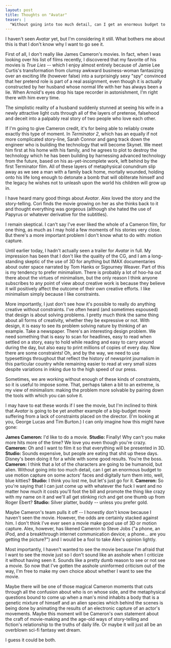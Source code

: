 ```yaml
---
layout: post
title: Thoughts on "Avatar"
teaser: |
  "Without going into too much detail, can I get an enormous budget to use motion capture on some actors' faces and digitally turn them into, well, blue kitties?"
---
```


I haven't seen <cite>Avatar</cite> yet, but I'm considering it still. What bothers me about this is that I don't know why I want to go see it.

First of all, I don't really like James Cameron's movies. In fact, when I was looking over his list of films recently, I discovered that my favorite of his movies is <cite>True Lies</cite> -- which I enjoy almost entirely because of Jamie Lee Curtis's transformation from clumsy awkward business-woman fantasizing over an exciting life (however false) into a surprisingly sexy "spy" convinced that her pretend role is part of a real assignment, even though it is actually constructed by her husband whose normal life with her has always been a lie. When Arnold's eyes drop his tape recorder in astonishment, I'm right there with him every time.

The simplistic reality of a husband suddenly stunned at seeing his wife in a newly attractive light cuts through all of the layers of pretense, falsehood and deceit into a palpably real story of two people who love each other.

If I'm going to give Cameron credit, it's for being able to reliably create exactly this type of moment. In <cite>Terminator 2</cite>, which has an equally if not more complicated story-line, Sarah Connor and gang track down the engineer who is building the technology that will become Skynet. We meet him first at his home with his family, and he agrees to plot to destroy the technology which he has been building by harnessing advanced technology from the future, based on his as-yet-incomplete work, left behind by the first Terminator film. All of these layers of metaphysical conundrum slip away as we see a man with a family back home, mortally wounded, holding onto his life long enough to detonate a bomb that will obliterate himself and the legacy he wishes not to unleash upon the world his children will grow up in.

I have heard many good things about <cite>Avatar</cite>. Alex loved the story and the story-telling. Cori finds the movie growing on her as she thinks back to it and thought everything was gorgeous (although she hated the use of Papyrus or whatever derivative for the subtitles).

I remain skeptical. I can't say I've ever liked the whole of a Cameron film, for one thing, as much as I may hold a few moments of his stories very close. But there's a more important problem I don't know what to do with: motion capture.

Until earlier today, I hadn't actually seen a trailer for <cite>Avatar</cite> in full. My impression has been that I don't like the quality of the CG, and I am a long-standing skeptic of the use of 3D for anything but IMAX documentaries about outer space narrated by Tom Hanks or Sigourney Weaver. Part of this is my tendency to prefer minimalism. There is probably a lot of hoo-ha out there about the virtues of minimalism, but the only reason I think anyone subscribes to any point of view about creative work is because they believe it will positively affect the outcome of their own creative efforts. I like minimalism simply because I like constraints.

More importantly, I just don't see how it's possible to really do anything creative without constraints. I've often heard (and sometimes espoused) that design is about solving problems. I pretty much think the same thing about all forms of creativity, whether they be expressive or not. With design, it is easy to see its problem solving nature by thinking of an example. Take a newspaper. There's an interesting design problem. We need something that is easy to scan for headlines, easy to read when settled on a story, easy to hold while reading and easy to carry around during the day, but also easy to print millions of copies of every day. Now there are some constraints! Oh, and by the way, we need to use typesettings throughout that reflect the history of newsprint journalism in this particular country while remaining easier to read at very small sizes despite variations in inking due to the high speed of our press.

Sometimes, we are working without enough of these kinds of constraints, so it is useful to impose some. That, perhaps taken a bit to an extreme, is my view of minimalism: making the problem more solvable by pairing down the tools with which you can solve it.

I may have to eat these words if I see the movie, but I'm inclined to think that <cite>Avatar</cite> is going to be yet another example of a big-budget movie suffering from a lack of constraints placed on the director. (I'm looking at you, George Lucas and Tim Burton.) I can only imagine how this might have gone:

**James Cameron:** I'd like to do a movie.
**Studio:** Finally! Why can't you make more hits more of the time? We love you even though you're crazy.
**Cameron:** Oh and I want to film it so that everything will be presented in 3D.
**Studio:** Sounds expensive, but people are eating that shit up these days. Disney's been doing it for a while with some good results. You're the boss.
**Cameron:** I think that a lot of the characters are going to be humanoid, but alien. Without going into too much detail, can I get an enormous budget to use motion capture on some actors' faces and digitally turn them into, well, blue kitties?
**Studio:** I think you lost me, but let's just go for it.
**Cameron:** So you're saying that I can just come up with whatever the fuck I want and no matter how much it costs you'll foot the bill and promote the thing like crazy with my name on it and we'll all get stinking rich and get one thumb up from Roger Ebert?
**Studio:** Silver platter, buddy -- unless you prefer gold.

Maybe Cameron's team pulls it off -- I honestly don't know because I haven't seen the movie. However, the odds are certainly stacked against him. I don't think I've ever seen a movie make good use of 3D or motion capture. Alex, however, has likened Cameron to Steve Jobs ("a phone, an iPod, and a breakthrough internet communication device; a phone... are you getting the picture?") and I would be a fool to take Alex's opinion lightly.

Most importantly, I haven't wanted to see the movie because I'm afraid that I want to see the movie just so I don't sound like an asshole when I criticize it without having seen it. Sounds like a pretty dumb reason to see or not see a movie. So now that I've gotten the asshole uninformed criticism out of the way, I'm free to make my own choice about whether I want to see the movie.

Maybe there will be one of those magical Cameron moments that cuts through all the confusion about who is on whose side, and the metaphysical questions bound to come up when a man's mind inhabits a body that is a genetic mixture of himself and an alien species which behind the scenes is being done by animating the results of an electronic capture of an actor's movements. Maybe this moment will be Cameron's own statement about the craft of movie-making and the age-old ways of story-telling and fiction's relationship to the truths of daily life. Or maybe it will just all be an overblown sci-fi fantasy wet dream.

I guess it could be both.
